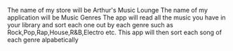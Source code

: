 The name of my store will be Arthur's Music Lounge
The name of my application will be Music Genres
The app will read all the music you have in your library and sort each one out by each genre such as Rock,Pop,Rap,House,R&B,Electro etc. 
This app will then sort each song of each genre alpabetically
